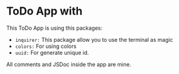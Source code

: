 # ToDo App with
This ToDo App is using this packages:

- `inquirer:` This package allow you to use the terminal as magic
- `colors:` For using colors
- `uuid:` For generate unique id.

All comments and JSDoc inside the app are mine.